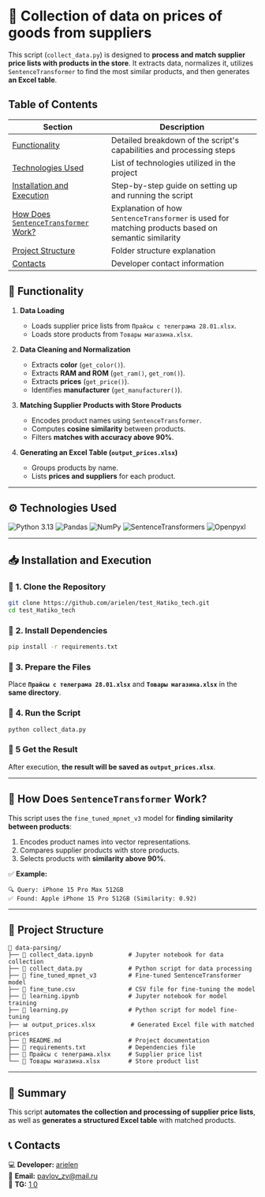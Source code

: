 # **📌 Collection of data on prices of goods from suppliers**

This script (`collect_data.py`) is designed to **process and match supplier price lists with products in the store**. It extracts data, normalizes it, utilizes `SentenceTransformer` to find the most similar products, and then generates **an Excel table**.

## Table of Contents
| Section | Description |
|---------|------------|
| [Functionality](#-functionality) | Detailed breakdown of the script's capabilities and processing steps |
| [Technologies Used](#️-technologies-used) | List of technologies utilized in the project |
| [Installation and Execution](#-installation-and-execution) | Step-by-step guide on setting up and running the script |
| [How Does `SentenceTransformer` Work?](#-how-does-sentencetransformer-work) | Explanation of how `SentenceTransformer` is used for matching products based on semantic similarity |
| [Project Structure](#-project-structure) | Folder structure explanation |
| [Contacts](#-contacts) | Developer contact information |

## **🚀 Functionality**
1. **Data Loading**  
   - Loads supplier price lists from `Прайсы с телеграма 28.01.xlsx`.
   - Loads store products from `Товары магазина.xlsx`.

2. **Data Cleaning and Normalization**  
   - Extracts **color** (`get_color()`).
   - Extracts **RAM and ROM** (`get_ram()`, `get_rom()`).
   - Extracts **prices** (`get_price()`).
   - Identifies **manufacturer** (`get_manufacturer()`).

3. **Matching Supplier Products with Store Products**  
   - Encodes product names using `SentenceTransformer`.
   - Computes **cosine similarity** between products.
   - Filters **matches with accuracy above 90%**.

4. **Generating an Excel Table (`output_prices.xlsx`)**  
   - Groups products by name.
   - Lists **prices and suppliers** for each product.

---

## ⚙️ **Technologies Used**
![Python 3.13](https://img.shields.io/badge/Python-3.13-000000?style=for-the-badge&labelColor=fafbfc&logo=python&logoColor=306998&color=2b3137) ![Pandas](https://img.shields.io/badge/Pandas-2b3137?style=for-the-badge&logo=pandas) ![NumPy](https://img.shields.io/badge/NumPy-2b3137?style=for-the-badge&logo=numpy) ![SentenceTransformers](https://img.shields.io/badge/Sentence_Transformers-Custom_Model_v3-000000?style=for-the-badge&labelColor=fafbfc&logo=pytorch&logoColor=306998&color=2b3137) ![Openpyxl](https://img.shields.io/badge/Openpyxl-2b3137?style=for-the-badge&logo=googlesheets)

---

## **📥 Installation and Execution**
### 🔹 **1. Clone the Repository**
```bash
git clone https://github.com/arielen/test_Hatiko_tech.git
cd test_Hatiko_tech
```

### 🔹 **2. Install Dependencies**
```bash
pip install -r requirements.txt
```

### 🔹 **3. Prepare the Files**
Place **`Прайсы с телеграма 28.01.xlsx`** and **`Товары магазина.xlsx`** in the **same directory**.

### 🔹 **4. Run the Script**
```bash
python collect_data.py
```

### 🔹 **5 Get the Result**
After execution, **the result will be saved as `output_prices.xlsx`**.

---

## **📌 How Does `SentenceTransformer` Work?**
This script uses the `fine_tuned_mpnet_v3` model for **finding similarity between products**:
1. Encodes product names into vector representations.
2. Compares supplier products with store products.
3. Selects products with **similarity above 90%**.

✅ **Example:**
```
🔍 Query: iPhone 15 Pro Max 512GB
✅ Found: Apple iPhone 15 Pro 512GB (Similarity: 0.92)
```

---

## 📜 **Project Structure**
```
📂 data-parsing/
├── 📜 collect_data.ipynb          # Jupyter notebook for data collection
├── 📝 collect_data.py             # Python script for data processing
├── 📂 fine_tuned_mpnet_v3         # Fine-tuned SentenceTransformer model
├── 📜 fine_tune.csv               # CSV file for fine-tuning the model
├── 📜 learning.ipynb              # Jupyter notebook for model training
├── 📝 learning.py                 # Python script for model fine-tuning
├── 📊 output_prices.xlsx          # Generated Excel file with matched prices
├── 📜 README.md                   # Project documentation
├── 📜 requirements.txt            # Dependencies file
├── 📜 Прайсы с телеграма.xlsx     # Supplier price list
└── 📜 Товары магазина.xlsx        # Store product list
```

---

## **🎯 Summary**
This script **automates the collection and processing of supplier price lists**, as well as **generates a structured Excel table** with matched products.

## 📞 **Contacts**
💻 **Developer:** [arielen](https://github.com/arielen)  
📧 **Email:** pavlov_zv@mail.ru  
📧 **TG:** [1 0](https://t.me/touch_con)  
